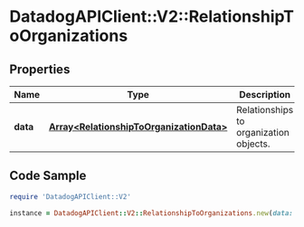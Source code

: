 # DatadogAPIClient::V2::RelationshipToOrganizations

## Properties

Name | Type | Description | Notes
------------ | ------------- | ------------- | -------------
**data** | [**Array&lt;RelationshipToOrganizationData&gt;**](RelationshipToOrganizationData.md) | Relationships to organization objects. | [optional] 

## Code Sample

```ruby
require 'DatadogAPIClient::V2'

instance = DatadogAPIClient::V2::RelationshipToOrganizations.new(data: null)
```


